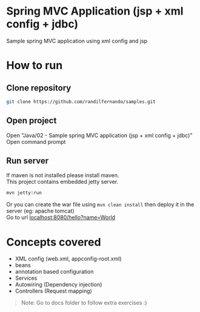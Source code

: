 # Spring MVC Application (jsp + xml config + jdbc)
Sample spring MVC application using xml config and jsp
# How to run
## Clone repository
```bash
git clone https://github.com/randilfernando/samples.git
```
## Open project
Open "Java/02 - Sample spring MVC application (jsp + xml config + jdbc)"    
Open command prompt  
## Run server
If maven is not installed please install maven.  
This project contains embedded jetty server.
```bash
mvn jetty:run
```
Or you can create the war file using ```mvn clean install``` then deploy it in the server (eg: apache tomcat)  
Go to url [localhost:8080/hello?name=World](localhost:8080/hello?name=World)
# Concepts covered
- XML config (web.xml, appconfig-root.xml)
- beans
- annotation based configuration
- Services
- Autowiring (Dependency injection)
- Controllers (Request mapping)

>Note: Go to docs folder to follow extra exercises :)

